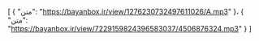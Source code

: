 
[
  {
    "متن": "https://bayanbox.ir/view/1276230732497611026/A.mp3"
  }،
  {
    "متن": "https://bayanbox.ir/view/7229159824396583037/4506876324.mp3"
  }
]
